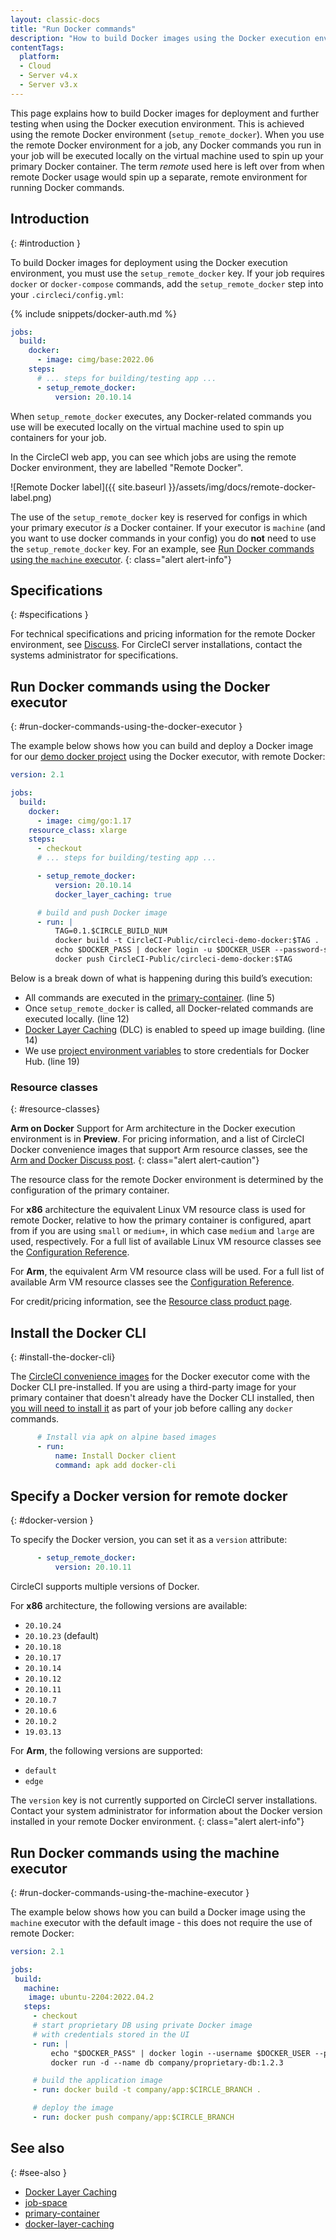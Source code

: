 ```yaml
---
layout: classic-docs
title: "Run Docker commands"
description: "How to build Docker images using the Docker execution environment"
contentTags:
  platform:
  - Cloud
  - Server v4.x
  - Server v3.x
---
```


This page explains how to build Docker images for deployment and further testing when using the Docker execution environment. This is achieved using the remote Docker environment (`setup_remote_docker`). When you use the remote Docker environment for a job, any Docker commands you run in your job will be executed locally on the virtual machine used to spin up your primary Docker container. The term _remote_ used here is left over from when remote Docker usage would spin up a separate, remote environment for running Docker commands.

## Introduction
{: #introduction }

To build Docker images for deployment using the Docker execution environment, you must use the `setup_remote_docker` key. If your job requires `docker` or `docker-compose` commands, add the `setup_remote_docker` step into your `.circleci/config.yml`:

{% include snippets/docker-auth.md %}

```yaml
jobs:
  build:
    docker:
      - image: cimg/base:2022.06
    steps:
      # ... steps for building/testing app ...
      - setup_remote_docker:
          version: 20.10.14
```

When `setup_remote_docker` executes, any Docker-related commands you use will be executed locally on the virtual machine used to spin up containers for your job.

In the CircleCI web app, you can see which jobs are using the remote Docker environment, they are labelled "Remote Docker".

![Remote Docker label]({{ site.baseurl }}/assets/img/docs/remote-docker-label.png)

The use of the `setup_remote_docker` key is reserved for configs in which your primary executor _is_ a Docker container. If your executor is `machine` (and you want to use docker commands in your config) you do **not** need to use the `setup_remote_docker` key. For an example, see [Run Docker commands using the `machine` executor](#run-docker-commands-using-the-machine-executor).
{: class="alert alert-info"}

## Specifications
{: #specifications }

For technical specifications and pricing information for the remote Docker environment, see [Discuss](https://discuss.circleci.com/t/changes-to-remote-docker-reporting-pricing/47759). For CircleCI server installations, contact the systems administrator for specifications.

## Run Docker commands using the Docker executor
{: #run-docker-commands-using-the-docker-executor }

The example below shows how you can build and deploy a Docker image for our [demo docker project](https://github.com/CircleCI-Public/circleci-demo-docker) using the Docker executor, with remote Docker:

```yml
version: 2.1

jobs:
  build:
    docker:
      - image: cimg/go:1.17
    resource_class: xlarge
    steps:
      - checkout
      # ... steps for building/testing app ...

      - setup_remote_docker:
          version: 20.10.14
          docker_layer_caching: true

      # build and push Docker image
      - run: |
          TAG=0.1.$CIRCLE_BUILD_NUM
          docker build -t CircleCI-Public/circleci-demo-docker:$TAG .
          echo $DOCKER_PASS | docker login -u $DOCKER_USER --password-stdin
          docker push CircleCI-Public/circleci-demo-docker:$TAG
```

Below is a break down of what is happening during this build’s execution:

* All commands are executed in the [primary-container](/docs/glossary/#primary-container). (line 5)
* Once `setup_remote_docker` is called, all Docker-related commands are executed locally. (line 12)
* [Docker Layer Caching](/docs/glossary/#docker-layer-caching) (DLC) is enabled to speed up image building. (line 14)
* We use [project environment variables](/docs/set-environment-variable/#set-an-environment-variable-in-a-project) to store credentials for Docker Hub. (line 19)

### Resource classes
{: #resource-classes}

**Arm on Docker** Support for Arm architecture in the Docker execution environment is in **Preview**. For pricing information, and a list of CircleCI Docker convenience images that support Arm resource classes, see the [Arm and Docker Discuss post](https://discuss.circleci.com/t/product-launch-arm-docker-preview/48601).
{: class="alert alert-caution"}

The resource class for the remote Docker environment is determined by the configuration of the primary container.

For **x86** architecture the equivalent Linux VM resource class is used for remote Docker, relative to how the primary container is configured, apart from if you are using `small` or `medium+`, in which case `medium` and `large` are used, respectively. For a full list of available Linux VM resource classes see the [Configuration Reference](/docs/configuration-reference/#linuxvm-execution-environment).

For **Arm**, the equivalent Arm VM resource class will be used. For a full list of available Arm VM resource classes see the [Configuration Reference](/docs/configuration-reference/#arm-execution-environment).

For credit/pricing information, see the [Resource class product page](https://circleci.com/product/features/resource-classes/).

## Install the Docker CLI
{: #install-the-docker-cli}

The [CircleCI convenience images]({{site.baseurl}}/circleci-images/) for the Docker executor come with the Docker CLI pre-installed. If you are using a third-party image for your primary container that doesn't already have the Docker CLI installed, then [you will need to install it](https://docs.docker.com/install/#supported-platforms) as part of your job before calling any `docker` commands.

```yml
      # Install via apk on alpine based images
      - run:
          name: Install Docker client
          command: apk add docker-cli
```

## Specify a Docker version for remote docker
{: #docker-version }

To specify the Docker version, you can set it as a `version` attribute:

```yml
      - setup_remote_docker:
          version: 20.10.11
```

CircleCI supports multiple versions of Docker.

For **x86** architecture, the following versions are available:

- `20.10.24`
- `20.10.23` (default)
- `20.10.18`
- `20.10.17`
- `20.10.14`
- `20.10.12`
- `20.10.11`
- `20.10.7`
- `20.10.6`
- `20.10.2`
- `19.03.13`

For **Arm**, the following versions are supported:

- `default`
- `edge`

<!---
Consult the [Stable releases](https://download.docker.com/linux/static/stable/x86_64/) or [Edge releases](https://download.docker.com/linux/static/edge/x86_64/) for the full list of supported versions.
--->

The `version` key is not currently supported on CircleCI server installations. Contact your system administrator for information about the Docker version installed in your remote Docker environment.
{: class="alert alert-info"}

## Run Docker commands using the machine executor
{: #run-docker-commands-using-the-machine-executor }

The example below shows how you can build a Docker image using the `machine` executor with the default image - this does not require the use of remote Docker:

```yaml
version: 2.1

jobs:
 build:
   machine:
    image: ubuntu-2204:2022.04.2
   steps:
     - checkout
     # start proprietary DB using private Docker image
     # with credentials stored in the UI
     - run: |
         echo "$DOCKER_PASS" | docker login --username $DOCKER_USER --password-stdin
         docker run -d --name db company/proprietary-db:1.2.3

     # build the application image
     - run: docker build -t company/app:$CIRCLE_BRANCH .

     # deploy the image
     - run: docker push company/app:$CIRCLE_BRANCH
```

## See also
{: #see-also }

* [Docker Layer Caching](/docs/docker-layer-caching/)
* [job-space](/docs/glossary/#job-space)
* [primary-container](/docs/glossary/#primary-container)
* [docker-layer-caching](/docs/glossary/#docker-layer-caching)
